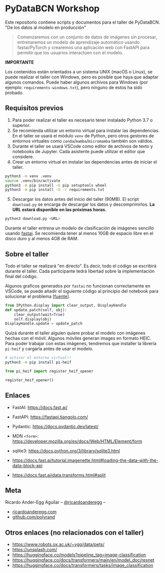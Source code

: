 # PyDataBCN Workshop

Este repositorio contiene scripts y documentos para el taller de PyDataBCN. "De los datos al modelo en producción"

> Comenzaremos con un conjunto de datos de imágenes sin procesar, entrenaremos
> un modelo de aprendizaje automático usando fastai/PyTorch y crearemos una
> aplicación web con FastAPI para permitir que los usuarios interactúen con el
> modelo.

**IMPORTANTE**

Los contenidos están orientados a un sistema UNIX (macOS o Linux), se puede
realizar el taller con Windows, pero es posible que haya que adaptar algunos
comandos. Puede haber algunos archivos para Windows (por ejemplo:
`requirements-windows.txt`), pero ninguno de estos ha sido probado.

## Requisitos previos

1. Para poder realizar el taller es necesario tener instalado Python 3.7 o superior.
2. Se recomienda utilizar un entorno virtual para instalar las dependencias. En el taller se usará el módulo `venv` de Python, pero
   otros gestores de entornos virtuales como `conda`/`mamba`/`micromamba` también son válidos.
3. Durante el taller se usará VSCode como editor de archivos de texto y notebooks de Jupyter. Cada asistente puede utilizar el editor que
   considere.
4. Crear un entorno virtual en instalar las dependencias antes de iniciar el taller.

```sh
python3 -m venv .venv
source .venv/bin/activate
python3 -m pip install -U pip setuptools wheel
python3 -m pip install -U -r requirements.txt
```

5. Descargar los datos antes del inicio del taller (90MB). El script `download.py` se encarga de descargar los datos y descomprimirlos.
   **La URL estará disponible en las próximas horas.**

```sh
python3 download.py <URL>
```

Durante el taller entrena un modelo de clasificación de imágenes sencillo usando
[fastai](https://docs.fast.ai/). Se recomienda tener al menos 10GB de espacio
libre en el disco duro y al menos 4GB de RAM.

## Sobre el taller

Todo el taller se realizará "en directo". Es decir, todo el código se escribirá
durante el taller. Cada participante tedrá libertad sobre la implementación
final del código.

Algunos graficos generados por `fastai` no funcionan correctamente en VSCode, se
puede añadir el siguiente código al principio del notebook para solucionar el
problema [[fuente](https://github.com/microsoft/vscode-jupyter/issues/13163)].

```python
from IPython.display import clear_output, DisplayHandle
def update_patch(self, obj):
    clear_output(wait=True)
    self.display(obj)
DisplayHandle.update = update_patch
```

Quizá durante el taller alguien quiere probar el modelo con imágenes hechas con
el móvil. Algunos móviles generan images en formato HEIC. Para poder trabajar
con estas imágenes, tendremos que installer la librería `pi-heif` y cargarla
antes de usar el modelo.

```sh
# activar el entorno virtual!!
python3 -m pip install pi-heif
```

```python
from pi_heif import register_heif_opener

register_heif_opener()
```

## Enlaces

- FastAI: https://docs.fast.ai/
- FastAPI: https://fastapi.tiangolo.com/
- Pydantic: https://docs.pydantic.dev/latest/
- MDN `<form>`: https://developer.mozilla.org/es/docs/Web/HTML/Element/form
- sqlite3: https://docs.python.org/3/library/sqlite3.html

- https://docs.fast.ai/tutorial.imagenette.html#loading-the-data-with-the-data-block-api
- https://docs.fast.ai/data.transforms.html#split

## Meta

Ricardo Ander-Egg Aguilar – [@ricardoanderegg](https://twitter.com/ricardoanderegg) –

- [ricardoanderegg.com](http://ricardoanderegg.com/)
- [github.com/polyrand](https://github.com/polyrand/)

## Otros enlaces (no relacionados con el taller)

- https://www.robots.ox.ac.uk/~vgg/data/pets/
- https://unsplash.com/
- https://huggingface.co/models?pipeline_tag=image-classification
- https://huggingface.co/docs/transformers/main/en/model_doc/resnet
- https://huggingface.co/docs/transformers/tasks/image_classification
